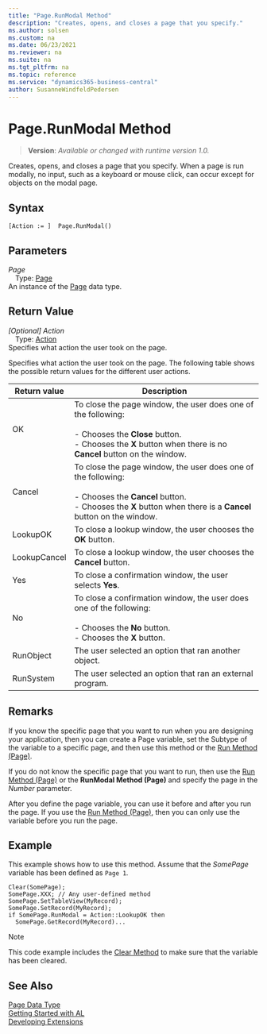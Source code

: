 ```yaml
---
title: "Page.RunModal Method"
description: "Creates, opens, and closes a page that you specify."
ms.author: solsen
ms.custom: na
ms.date: 06/23/2021
ms.reviewer: na
ms.suite: na
ms.tgt_pltfrm: na
ms.topic: reference
ms.service: "dynamics365-business-central"
author: SusanneWindfeldPedersen
---
```

[//]: # (START>DO_NOT_EDIT)
[//]: # (IMPORTANT:Do not edit any of the content between here and the END>DO_NOT_EDIT.)
[//]: # (Any modifications should be made in the .xml files in the ModernDev repo.)
# Page.RunModal Method
> **Version**: _Available or changed with runtime version 1.0._

Creates, opens, and closes a page that you specify. When a page is run modally, no input, such as a keyboard or mouse click, can occur except for objects on the modal page.


## Syntax
```AL
[Action := ]  Page.RunModal()
```

## Parameters
*Page*  
&emsp;Type: [Page](page-data-type.md)  
An instance of the [Page](page-data-type.md) data type.  

## Return Value
*[Optional] Action*  
&emsp;Type: [Action](../action/action-option.md)  
Specifies what action the user took on the page.


[//]: # (IMPORTANT: END>DO_NOT_EDIT)

Specifies what action the user took on the page. The following table shows the possible return values for the different user actions.

<!--NAV
In some cases, the actions for the return values are different when the page displays in the [!INCLUDE[d365fin_web_md](../includes/d365fin_web_md.md)] than in the [!INCLUDE[nav_windows](../includes/nav_windows_md.md)].
-->

|  Return value  |  Description  |  
|----------------|---------------|  
|OK|To close the page window, the user does one of the following:<br /><br /> -   Chooses the **Close** button.<br />-   Chooses the **X** button when there is no **Cancel** button on the window.|  
|Cancel|To close the page window, the user does one of the following:<br /><br /> -   Chooses the **Cancel** button.<br />-   Chooses the **X** button when there is a **Cancel** button on the window.|  
|LookupOK|To close a lookup window, the user chooses the **OK** button.|  
|LookupCancel|To close a lookup window, the user chooses the **Cancel** button.|  
|Yes|To close a confirmation window, the user selects **Yes**.|  
|No|To close a confirmation window, the user does one of the following:<br /><br /> -   Chooses the **No** button.<br />-   Chooses the **X** button.|  
|RunObject|The user selected an option that ran another object.|  
|RunSystem|The user selected an option that ran an external program.|  

## Remarks

If you know the specific page that you want to run when you are designing your application, then you can create a Page variable, set the Subtype of the variable to a specific page, and then use this method or the [Run Method \(Page\)](page-run--method.md).  

If you do not know the specific page that you want to run, then use the [Run Method \(Page\)](page-run--method.md) or the **RunModal Method \(Page\)** and specify the page in the *Number* parameter.  

After you define the page variable, you can use it before and after you run the page. If you use the [Run Method \(Page\)](page-run--method.md), then you can only use the variable before you run the page.  

## Example

This example shows how to use this method. Assume that the *SomePage* variable has been defined as `Page 1`.  

```al
Clear(SomePage);  
SomePage.XXX; // Any user-defined method  
SomePage.SetTableView(MyRecord);  
SomePage.SetRecord(MyRecord);  
if SomePage.RunModal = Action::LookupOK then  
  SomePage.GetRecord(MyRecord)...  
```  

> [!NOTE]  
> This code example includes the [Clear Method](../system/system-clear-joker-method.md) to make sure that the variable has been cleared.  

## See Also
[Page Data Type](page-data-type.md)  
[Getting Started with AL](../../devenv-get-started.md)  
[Developing Extensions](../../devenv-dev-overview.md)